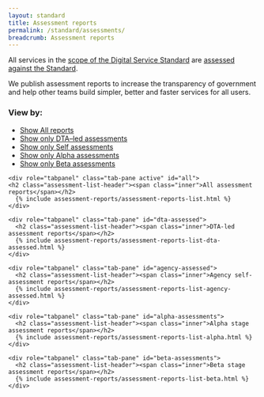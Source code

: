 ```yaml
---
layout: standard
title: Assessment reports
permalink: /standard/assessments/
breadcrumb: Assessment reports
---
```




All services in the [scope of the Digital Service Standard](/standard/scope-of-standard/) are [assessed against the Standard](/standard/meeting-standard/).

We publish assessment reports to increase the transparency of government and help other teams build simpler, better and faster services for all users.

<div>

  <!-- Nav tabs -->
  <nav class="inline-tab-nav">
    <h3>View by:</h3>
    <ul role="tablist">
      <li role="presentation">
        <a href="#all" class="is-current" aria-controls="all" role="tab">
          <span class="is-visuallyhidden">Show </span>All reports
        </a>
      </li>
      <li role="presentation">
        <a href="#dta-assessed" aria-controls="dta-assessed" role="tab">
          <span class="is-visuallyhidden">Show only </span>DTA&ndash;led assessments
        </a>
      </li>
      <li role="presentation">
        <a href="#agency-assessed" aria-controls="agency-assessed" role="tab">
          <span class="is-visuallyhidden">Show only </span>Self assessments
        </a>
      </li>
      <li role="presentation">
         <a href="#alpha-assessments" aria-controls="alpha" role="tab">
           <span class="is-visuallyhidden">Show only </span>Alpha assessments
         </a>
      </li>
      <li role="presentation">
        <a href="#beta-assessments" aria-controls="beta" role="tab">
          <span class="is-visuallyhidden">Show only </span>Beta assessments
        </a>
      </li>
    </ul>
  </nav>

  <!-- Tab panes -->
  <div class="tab-content">

    <div role="tabpanel" class="tab-pane active" id="all">
    <h2 class="assessment-list-header"><span class="inner">All assessment reports</span></h2>
      {% include assessment-reports/assessment-reports-list.html %}
    </div>

    <div role="tabpanel" class="tab-pane" id="dta-assessed">
      <h2 class="assessment-list-header"><span class="inner">DTA-led assessment reports</span></h2>
      {% include assessment-reports/assessment-reports-list-dta-assessed.html %}
    </div>

    <div role="tabpanel" class="tab-pane" id="agency-assessed">
      <h2 class="assessment-list-header"><span class="inner">Agency self-assessment reports</span></h2>
      {% include assessment-reports/assessment-reports-list-agency-assessed.html %}
    </div>

    <div role="tabpanel" class="tab-pane" id="alpha-assessments">
      <h2 class="assessment-list-header"><span class="inner">Alpha stage assessment reports</span></h2>
      {% include assessment-reports/assessment-reports-list-alpha.html %}
    </div>

    <div role="tabpanel" class="tab-pane" id="beta-assessments">
      <h2 class="assessment-list-header"><span class="inner">Beta stage assessment reports</span></h2>
      {% include assessment-reports/assessment-reports-list-beta.html %}
    </div>
  </div>

</div>



